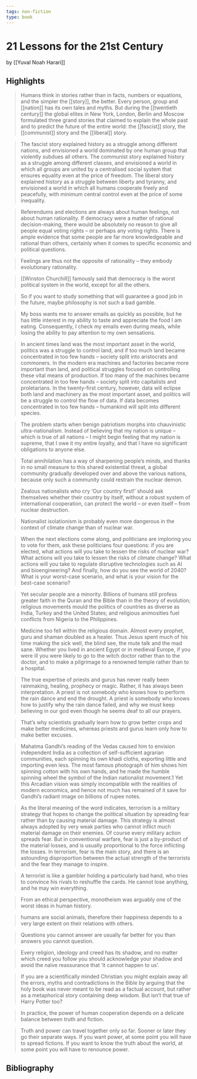```yaml
---
tags: non-fiction
type: book
---
```


# 21 Lessons for the 21st Century
by [[Yuval Noah Harari]]

## Highlights
> Humans think in stories rather than in facts, numbers or equations, and the simpler the [[story]], the better. Every person, group and [[nation]] has its own tales and myths. But during the [[twentieth century]] the global elites in New York, London, Berlin and Moscow formulated three grand stories that claimed to explain the whole past and to predict the future of the entire world: the [[fascist]] story, the [[communist]] story and the [[liberal]] story.

> The fascist story explained history as a struggle among different nations, and envisioned a world dominated by one human group that violently subdues all others. The communist story explained history as a struggle among different classes, and envisioned a world in which all groups are united by a centralised social system that ensures equality even at the price of freedom. The liberal story explained history as a struggle between liberty and tyranny, and envisioned a world in which all humans cooperate freely and peacefully, with minimum central control even at the price of some inequality.

> Referendums and elections are always about human feelings, not about human rationality. If democracy were a matter of rational decision-making, there would be absolutely no reason to give all people equal voting rights – or perhaps any voting rights. There is ample evidence that some people are far more knowledgeable and rational than others, certainly when it comes to specific economic and political questions.

> Feelings are thus not the opposite of rationality – they embody evolutionary rationality.

> [[Winston Churchill]] famously said that democracy is the worst political system in the world, except for all the others.

> So if you want to study something that will guarantee a good job in the future, maybe philosophy is not such a bad gamble.

> My boss wants me to answer emails as quickly as possible, but he has little interest in my ability to taste and appreciate the food I am eating. Consequently, I check my emails even during meals, while losing the ability to pay attention to my own sensations.

> In ancient times land was the most important asset in the world, politics was a struggle to control land, and if too much land became concentrated in too few hands – society split into aristocrats and commoners. In the modern era machines and factories became more important than land, and political struggles focused on controlling these vital means of production. If too many of the machines became concentrated in too few hands – society split into capitalists and proletarians. In the twenty-first century, however, data will eclipse both land and machinery as the most important asset, and politics will be a struggle to control the flow of data. If data becomes concentrated in too few hands – humankind will split into different species.

> The problem starts when benign patriotism morphs into chauvinistic ultra-nationalism. Instead of believing that my nation is unique – which is true of all nations – I might begin feeling that my nation is supreme, that I owe it my entire loyalty, and that I have no significant obligations to anyone else.

> Total annihilation has a way of sharpening people’s minds, and thanks in no small measure to this shared existential threat, a global community gradually developed over and above the various nations, because only such a community could restrain the nuclear demon.

> Zealous nationalists who cry ‘Our country first!’ should ask themselves whether their country by itself, without a robust system of international cooperation, can protect the world – or even itself – from nuclear destruction.

> Nationalist isolationism is probably even more dangerous in the context of climate change than of nuclear war.

> When the next elections come along, and politicians are imploring you to vote for them, ask these politicians four questions: if you are elected, what actions will you take to lessen the risks of nuclear war? What actions will you take to lessen the risks of climate change? What actions will you take to regulate disruptive technologies such as AI and bioengineering? And finally, how do you see the world of 2040? What is your worst-case scenario, and what is your vision for the best-case scenario?

> Yet secular people are a minority. Billions of humans still profess greater faith in the Quran and the Bible than in the theory of evolution; religious movements mould the politics of countries as diverse as India, Turkey and the United States; and religious animosities fuel conflicts from Nigeria to the Philippines.

> Medicine too fell within the religious domain. Almost every prophet, guru and shaman doubled as a healer. Thus Jesus spent much of his time making the sick well, the blind see, the mute talk and the mad sane. Whether you lived in ancient Egypt or in medieval Europe, if you were ill you were likely to go to the witch doctor rather than to the doctor, and to make a pilgrimage to a renowned temple rather than to a hospital.

> The true expertise of priests and gurus has never really been rainmaking, healing, prophecy or magic. Rather, it has always been interpretation. A priest is not somebody who knows how to perform the rain dance and end the drought. A priest is somebody who knows how to justify why the rain dance failed, and why we must keep believing in our god even though he seems deaf to all our prayers.

> That’s why scientists gradually learn how to grow better crops and make better medicines, whereas priests and gurus learn only how to make better excuses.

> Mahatma Gandhi’s reading of the Vedas caused him to envision independent India as a collection of self-sufficient agrarian communities, each spinning its own khadi cloths, exporting little and importing even less. The most famous photograph of him shows him spinning cotton with his own hands, and he made the humble spinning wheel the symbol of the Indian nationalist movement.1 Yet this Arcadian vision was simply incompatible with the realities of modern economics, and hence not much has remained of it save for Gandhi’s radiant image on billions of rupee notes.

> As the literal meaning of the word indicates, terrorism is a military strategy that hopes to change the political situation by spreading fear rather than by causing material damage. This strategy is almost always adopted by very weak parties who cannot inflict much material damage on their enemies. Of course every military action spreads fear. But in conventional warfare, fear is just a by-product of the material losses, and is usually proportional to the force inflicting the losses. In terrorism, fear is the main story, and there is an astounding disproportion between the actual strength of the terrorists and the fear they manage to inspire.

> A terrorist is like a gambler holding a particularly bad hand, who tries to convince his rivals to reshuffle the cards. He cannot lose anything, and he may win everything.

> From an ethical perspective, monotheism was arguably one of the worst ideas in human history.

> humans are social animals, therefore their happiness depends to a very large extent on their relations with others.

> Questions you cannot answer are usually far better for you than answers you cannot question.

> Every religion, ideology and creed has its shadow, and no matter which creed you follow you should acknowledge your shadow and avoid the naïve reassurance that ‘it cannot happen to us’.

> If you are a scientifically minded Christian you might explain away all the errors, myths and contradictions in the Bible by arguing that the holy book was never meant to be read as a factual account, but rather as a metaphorical story containing deep wisdom. But isn’t that true of Harry Potter too?

> In practice, the power of human cooperation depends on a delicate balance between truth and fiction.

> Truth and power can travel together only so far. Sooner or later they go their separate ways. If you want power, at some point you will have to spread fictions. If you want to know the truth about the world, at some point you will have to renounce power.


## Bibliography